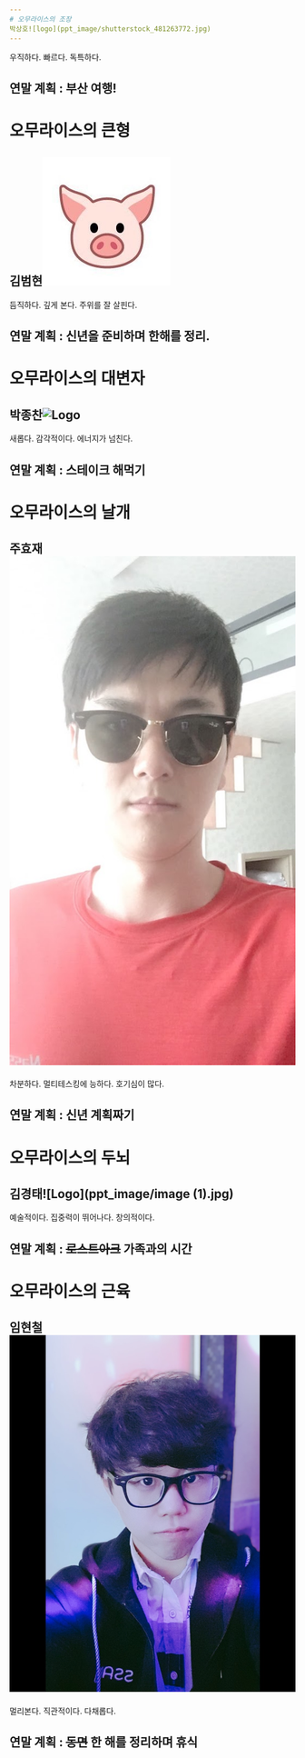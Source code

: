 ```yaml
---
# 오무라이스의 조장
박상호![logo](ppt_image/shutterstock_481263772.jpg)
---
```

우직하다. 빠르다. 독특하다.

연말 계획 : 부산 여행!
---
# 오무라이스의 큰형
김범현![Logo](ppt_image/effnacnz_400x400.jpg)
---
듬직하다. 깊게 본다. 주위를 잘 살핀다.

연말 계획 : 신년을 준비하며 한해를 정리.
---
# 오무라이스의 대변자
박종찬![Logo](ppt_image/image.jpg)
---
새롭다. 감각적이다. 에너지가 넘친다.
 
연말 계획 : 스테이크 해먹기
---
# 오무라이스의 날개
주효재![Logo](ppt_image/IMG_2438.jpg)
---
차분하다. 멀티테스킹에 능하다. 호기심이 많다.

연말 계획 : 신년 계획짜기
---
# 오무라이스의 두뇌
김경태![Logo](ppt_image/image (1).jpg)
---
예술적이다. 집중력이 뛰어나다. 창의적이다.

연말 계획 : ~~로스트아크~~ 가족과의 시간
---
# 오무라이스의 근육
임현철![Logo](ppt_image/20181220_211312_990.jpg)
---
멀리본다. 직관적이다. 다채롭다.

연말 계획 : ~~동면~~ 한 해를 정리하며 휴식
---
